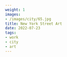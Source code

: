 ```yaml
---
weight: 1
images:
- /images/city/65.jpg
title: New York Street Art
date: 2022-07-23
tags:
- work
- city
- art
---
```

